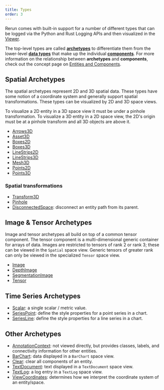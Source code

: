 ```yaml
---
title: Types
order: 3
---
```


Rerun comes with built-in support for a number of different types that can be logged via the Python and Rust Logging
APIs and then visualized in the [Viewer](viewer.md).

The top-level types are called [**archetypes**](types/archetypes.md) to differentiate them from the lower-level
[**data types**](types/datatypes.md) that make up the individual [**components**](types/components.md).
For more information on the relationship between **archetypes** and **components**, check out the concept page
on [Entities and Components](../concepts/entity-component.md).

## Spatial **Archetypes**

The spatial archetypes represent 2D and 3D spatial data. These types have some notion of a coordinate system and
generally support spatial transformations. These types can be visualized by 2D and 3D space views.

To visualize a 2D entity in a 3D space view it must be under a pinhole transformation.
To visualize a 3D entity in a 2D space view, the 2D's origin must be at a pinhole transform and all 3D objects are above it.

-   [Arrows3D](types/archetypes/arrows3d.md)
-   [Asset3D](types/archetypes/asset3d.md)
-   [Boxes2D](types/archetypes/boxes2d.md)
-   [Boxes3D](types/archetypes/boxes3d.md)
-   [LineStrips2D](types/archetypes/line_strips2d.md)
-   [LineStrips3D](types/archetypes/line_strips3d.md)
-   [Mesh3D](types/archetypes/mesh3d.md)
-   [Points2D](types/archetypes/points2d.md)
-   [Points3D](types/archetypes/points3d.md)

### Spatial transformations

-   [Transform3D](types/archetypes/transform3d.md)
-   [Pinhole](types/archetypes/pinhole.md)
-   [DisconnectedSpace](types/archetypes/disconnected_space.md): disconnect an entity path from its parent.

## Image & Tensor **Archetypes**

Image and tensor archetypes all build on top of a common tensor component. The tensor component is a multi-dimensional
generic container for arrays of data. Images are restricted to tensors of rank 2 or rank 3; these can be viewed in the
`Spatial` space view. Generic tensors of greater rank can only be viewed in the specialized `Tensor` space view.

-   [Image](types/archetypes/image.md)
-   [DepthImage](types/archetypes/depth_image.md)
-   [SegmentationImage](types/archetypes/segmentation_image.md)
-   [Tensor](types/archetypes/tensor.md)

## Time Series **Archetypes**

-   [Scalar](types/archetypes/scalar.md): a single scalar / metric value.
-   [SeriesPoint](types/archetypes/series_point.md): define the style properties for a point series in a chart.
-   [SeriesLine](types/archetypes/series_line.md): define the style properties for a line series in a chart.

## Other **Archetypes**

-   [AnnotationContext](types/archetypes/annotation_context.md): not viewed directly, but provides classes, labels, and connectivity information for other entities.
-   [BarChart](types/archetypes/bar_chart.md): data displayed in a `BarChart` space view.
-   [Clear](types/archetypes/clear.md): clear all components of an entity.
-   [TextDocument](types/archetypes/text_document.md): text displayed in a `TextDocument` space view.
-   [TextLog](types/archetypes/text_log.md): a log entry in a `TextLog` space view.
-   [ViewCoordinates](types/archetypes/view_coordinates.md): determines how we interpret the coordinate system of an entity/space.
